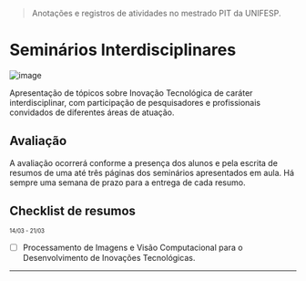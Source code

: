 > Anotações e registros de atividades no mestrado PIT da UNIFESP.
# Seminários Interdisciplinares

![image](https://github.com/AndreCoutinhom/seminarios_interdisciplinares/assets/91290799/a1d98138-520b-4910-a8b4-c597fb660728)

Apresentação de tópicos sobre Inovação Tecnológica de caráter interdisciplinar, com participação de pesquisadores e profissionais convidados de diferentes áreas de atuação.

## Avaliação

A avaliação ocorrerá conforme a presença dos alunos e pela escrita de resumos de uma até três páginas dos seminários apresentados em aula.
Há sempre uma semana de prazo para a entrega de cada resumo.

## Checklist de resumos

<sub><sup>14/03 - 21/03</sup></sub>
- [ ] Processamento de Imagens e Visão Computacional para o Desenvolvimento de Inovações Tecnológicas.

---
